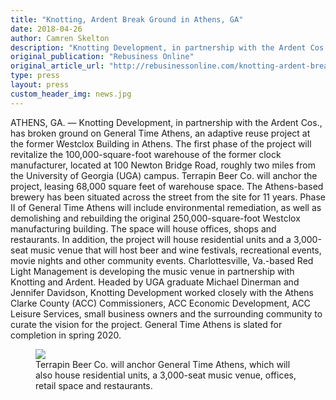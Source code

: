 ```yaml
---
title: "Knotting, Ardent Break Ground in Athens, GA"
date: 2018-04-26
author: Camren Skelton
description: "Knotting Development, in partnership with the Ardent Cos., has broken ground on General Time Athens, an adaptive reuse project at the former Westclox Building in Athens."
original_publication: "Rebusiness Online"
original_article_url: "http://rebusinessonline.com/knotting-ardent-break-ground-on-35-acre-adaptive-reuse-project-in-athens-georgia/"
type: press
layout: press
custom_header_img: news.jpg
---
```


ATHENS, GA. — Knotting Development, in partnership with the Ardent Cos., has broken ground on General Time Athens, an adaptive reuse project at the former Westclox Building in Athens. The first phase of the project will revitalize the 100,000-square-foot warehouse of the former clock manufacturer, located at 100 Newton Bridge Road, roughly two miles from the University of Georgia (UGA) campus. Terrapin Beer Co. will anchor the project, leasing 68,000 square feet of warehouse space. The Athens-based brewery has been situated across the street from the site for 11 years. Phase II of General Time Athens will include environmental remediation, as well as demolishing and rebuilding the original 250,000-square-foot Westclox manufacturing building. The space will house offices, shops and restaurants. In addition, the project will house residential units and a 3,000-seat music venue that will host beer and wine festivals, recreational events, movie nights and other community events. Charlottesville, Va.-based Red Light Management is developing the music venue in partnership with Knotting and Ardent. Headed by UGA graduate Michael Dinerman and Jennifer Davidson, Knotting Development worked closely with the Athens Clarke County (ACC) Commissioners, ACC Economic Development, ACC Leisure Services, small business owners and the surrounding community to curate the vision for the project. General Time Athens is slated for completion in spring 2020.

<figure><img src="/img/render-sw-corner.jpg"/><figcaption>Terrapin Beer Co. will anchor General Time Athens, which will also house residential units, a 3,000-seat music venue, offices, retail space and restaurants.</figcaption></figure>

